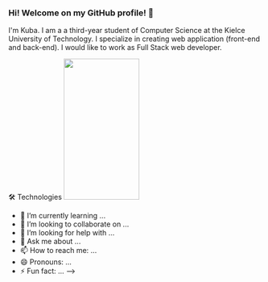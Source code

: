 ### Hi! Welcome on my GitHub profile! 👋


I'm Kuba. I am a a third-year student of Computer Science at the Kielce University of Technology. I specialize in creating web application (front-end and back-end). I would like to work as Full Stack web developer.  

🛠️ Technologies
<img src="[![image](https://user-images.githubusercontent.com/87782832/185107224-c8731632-1718-4e59-a77a-65815bcf17b3.png)" width="150" height="280">


- 🌱 I’m currently learning ...
- 👯 I’m looking to collaborate on ...
- 🤔 I’m looking for help with ...
- 💬 Ask me about ...
- 📫 How to reach me: ...
- 😄 Pronouns: ...
- ⚡ Fun fact: ...
-->

